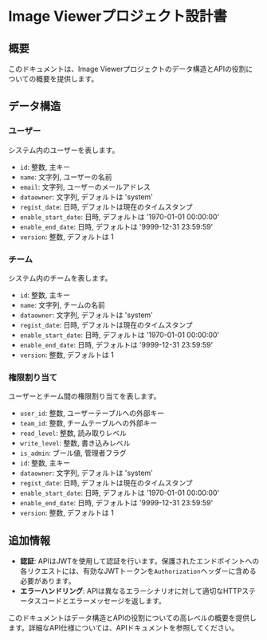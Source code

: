 # Image Viewerプロジェクト設計書

## 概要

このドキュメントは、Image Viewerプロジェクトのデータ構造とAPIの役割についての概要を提供します。

## データ構造

### ユーザー

システム内のユーザーを表します。

- `id`: 整数, 主キー
- `name`: 文字列, ユーザーの名前
- `email`: 文字列, ユーザーのメールアドレス
- `dataowner`: 文字列, デフォルトは 'system'
- `regist_date`: 日時, デフォルトは現在のタイムスタンプ
- `enable_start_date`: 日時, デフォルトは '1970-01-01 00:00:00'
- `enable_end_date`: 日時, デフォルトは '9999-12-31 23:59:59'
- `version`: 整数, デフォルトは 1

### チーム

システム内のチームを表します。

- `id`: 整数, 主キー
- `name`: 文字列, チームの名前
- `dataowner`: 文字列, デフォルトは 'system'
- `regist_date`: 日時, デフォルトは現在のタイムスタンプ
- `enable_start_date`: 日時, デフォルトは '1970-01-01 00:00:00'
- `enable_end_date`: 日時, デフォルトは '9999-12-31 23:59:59'
- `version`: 整数, デフォルトは 1

### 権限割り当て

ユーザーとチーム間の権限割り当てを表します。

- `user_id`: 整数, ユーザーテーブルへの外部キー
- `team_id`: 整数, チームテーブルへの外部キー
- `read_level`: 整数, 読み取りレベル
- `write_level`: 整数, 書き込みレベル
- `is_admin`: ブール値, 管理者フラグ
- `id`: 整数, 主キー
- `dataowner`: 文字列, デフォルトは 'system'
- `regist_date`: 日時, デフォルトは現在のタイムスタンプ
- `enable_start_date`: 日時, デフォルトは '1970-01-01 00:00:00'
- `enable_end_date`: 日時, デフォルトは '9999-12-31 23:59:59'
- `version`: 整数, デフォルトは 1

## 追加情報

- **認証**: APIはJWTを使用して認証を行います。保護されたエンドポイントへの各リクエストには、有効なJWTトークンを`Authorization`ヘッダーに含める必要があります。
- **エラーハンドリング**: APIは異なるエラーシナリオに対して適切なHTTPステータスコードとエラーメッセージを返します。

このドキュメントはデータ構造とAPIの役割についての高レベルの概要を提供します。詳細なAPI仕様については、APIドキュメントを参照してください。
